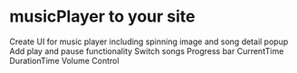 # musicPlayer to your site
Create UI for music player including spinning image and song detail popup
Add play and pause functionality
Switch songs
Progress bar
CurrentTime
DurationTime
Volume Control
